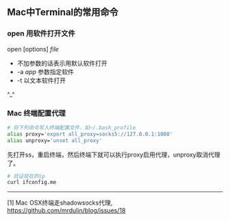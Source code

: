 ## Mac中Terminal的常用命令

### open 用软件打开文件
open [options] *file*
* 不加参数的话表示用默认软件打开
* -a *app* 参数指定软件
* -t 以文本软件打开

^_^


### Mac 终端配置代理

```bash
# 将下列命令写入终端配置文件，如~/.bash_profile
alias proxy='export all_proxy=socks5://127.0.0.1:1080'
alias unproxy='unset all_proxy'
```

先打开ss，重启终端，然后终端下就可以执行proxy启用代理，unproxy取消代理了。

```bash
# 验证现在的ip
curl ifconfig.me
```


---
[1] Mac OSX终端走shadowsocks代理, https://github.com/mrdulin/blog/issues/18